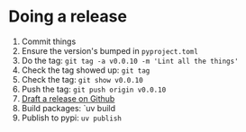 # Doing a release

1. Commit things
2. Ensure the version's bumped in `pyproject.toml`
3. Do the tag: `git tag -a v0.0.10 -m 'Lint all the things'`
4. Check the tag showed up: `git tag`
5. Check the tag: `git show v0.0.10`
6. Push the tag: `git push origin v0.0.10`
7. [Draft a release on Github](https://github.com/yaleman/aussiebb/releases/new)
8. Build packages: `uv build
9. Publish to pypi: `uv publish`
